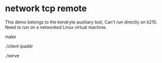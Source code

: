 # network tcp remote

This demo belongs to the kendryte auxiliary tool,
Can't run directly on k210. Need to run on a networked Linux virtual machine.

make

./client ipaddr

./serve


